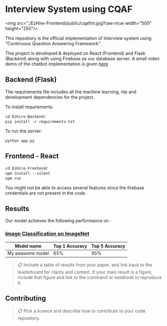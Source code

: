 # Interview System using CQAF

<img src="./EzHire-Frontend/public/cqafint.jpg?raw=true width="500" height="250"/>

This repository is the official implementation of Interview system using "Continuous Question Answering Framework".

This project is developed & deployed on React (Frontend) and Flask (Backend) along with using Firebase as our database server. 
A small video demo of the chatbot implementation is given [here](https://drive.google.com/file/d/1LsjA-ms-dmtf-1z8v82haUX1A8_rYT-h/view?usp=sharing)

## Backend  (Flask) 
The requirements file includes all the machine learning, nlp and development dependencies for the project. 

To install requirements:

```setup
cd Ezhire-Backend/
pip install -r requirements.txt
```

To run the server:

```setup
python app.py 
```

## Frontend - React
```
cd EzHire-Frontend/
npm install --silent
npm run
```

You might not be able to access several features since the firebase credentials are not present in the code.


## Results

Our model achieves the following performance on :

### [Image Classification on ImageNet](https://paperswithcode.com/sota/image-classification-on-imagenet)

| Model name         | Top 1 Accuracy  | Top 5 Accuracy |
| ------------------ |---------------- | -------------- |
| My awesome model   |     85%         |      95%       |

>📋  Include a table of results from your paper, and link back to the leaderboard for clarity and context. If your main result is a figure, include that figure and link to the command or notebook to reproduce it. 


## Contributing

>📋  Pick a licence and describe how to contribute to your code repository. 
